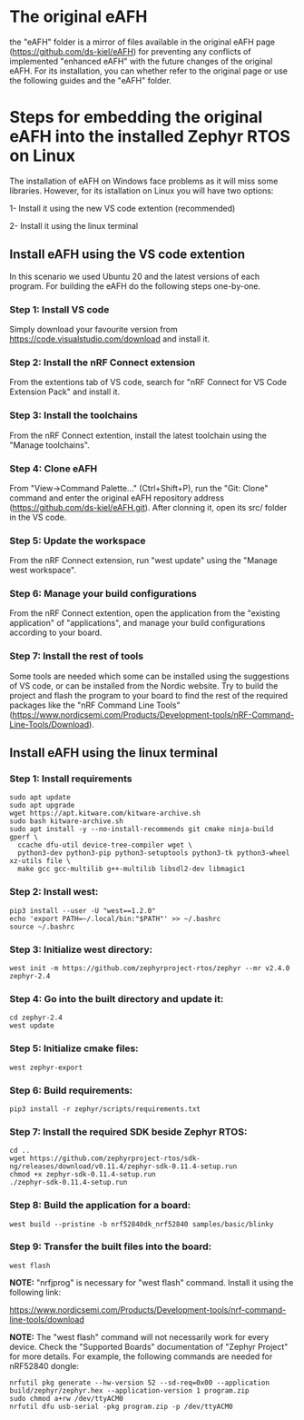 # The original eAFH

the "eAFH" folder is a mirror of files available in the original eAFH page (https://github.com/ds-kiel/eAFH) for preventing any conflicts of implemented "enhanced eAFH" with the future changes of the original eAFH. For its installation, you can whether refer to the original page or use the following guides and the "eAFH" folder.

# Steps for embedding the original eAFH into the installed Zephyr RTOS on Linux
The installation of eAFH on Windows face problems as it will miss some libraries. However, for its istallation on Linux you will have two options:

1- Install it using the new VS code extention (recommended)

2- Install it using the linux terminal

## Install eAFH using the VS code extention
In this scenario we used Ubuntu 20 and the latest versions of each program. For building the eAFH do the following steps one-by-one.

### Step 1: Install VS code
Simply download your favourite version from https://code.visualstudio.com/download and install it.

### Step 2: Install the nRF Connect extension
From the extentions tab of VS code, search for "nRF Connect for VS Code Extension Pack" and install it.

### Step 3: Install the toolchains
From the nRF Connect extention, install the latest toolchain using the "Manage toolchains".

### Step 4: Clone eAFH
From "View->Command Palette..." (Ctrl+Shift+P), run the "Git: Clone" command and enter the original eAFH repository address (https://github.com/ds-kiel/eAFH.git). After clonning it, open its src/ folder in the VS code.

### Step 5: Update the workspace
From the nRF Connect extension, run "west update" using the "Manage west workspace".

### Step 6: Manage your build configurations
From the nRF Connect extention, open the application from the "existing application" of "applications", and manage your build configurations according to your board.

### Step 7: Install the rest of tools
Some tools are needed which some can be installed using the suggestions of VS code, or can be installed from the Nordic website. Try to build the project and flash the program to your board to find the rest of the required packages like the "nRF Command Line Tools" (https://www.nordicsemi.com/Products/Development-tools/nRF-Command-Line-Tools/Download).

## Install eAFH using the linux terminal
### Step 1: Install requirements
```
sudo apt update
sudo apt upgrade
wget https://apt.kitware.com/kitware-archive.sh
sudo bash kitware-archive.sh
sudo apt install -y --no-install-recommends git cmake ninja-build gperf \
  ccache dfu-util device-tree-compiler wget \
  python3-dev python3-pip python3-setuptools python3-tk python3-wheel xz-utils file \
  make gcc gcc-multilib g++-multilib libsdl2-dev libmagic1
```

### Step 2: Install west:
```
pip3 install --user -U "west==1.2.0"
echo 'export PATH=~/.local/bin:"$PATH"' >> ~/.bashrc
source ~/.bashrc
```

### Step 3: Initialize west directory:
```
west init -m https://github.com/zephyrproject-rtos/zephyr --mr v2.4.0 zephyr-2.4
```

### Step 4: Go into the built directory and update it:
```
cd zephyr-2.4
west update
```

### Step 5: Initialize cmake files:
```
west zephyr-export
```

### Step 6: Build requirements:
```
pip3 install -r zephyr/scripts/requirements.txt
```

### Step 7: Install the required SDK beside Zephyr RTOS:
```
cd ..
wget https://github.com/zephyrproject-rtos/sdk-ng/releases/download/v0.11.4/zephyr-sdk-0.11.4-setup.run
chmod +x zephyr-sdk-0.11.4-setup.run
./zephyr-sdk-0.11.4-setup.run
```

### Step 8: Build the application for a board:
```
west build --pristine -b nrf52840dk_nrf52840 samples/basic/blinky
```

### Step 9: Transfer the built files into the board:
```
west flash
```

**NOTE:** "nrfjprog" is necessary for "west flash" command. Install it using the following link:

https://www.nordicsemi.com/Products/Development-tools/nrf-command-line-tools/download

**NOTE:** The "west flash" command will not necessarily work for every device. Check the "Supported Boards" documentation of "Zephyr Project" for more details. For example, the following commands are needed for nRF52840 dongle:
```
nrfutil pkg generate --hw-version 52 --sd-req=0x00 --application build/zephyr/zephyr.hex --application-version 1 program.zip
sudo chmod a+rw /dev/ttyACM0
nrfutil dfu usb-serial -pkg program.zip -p /dev/ttyACM0
```
